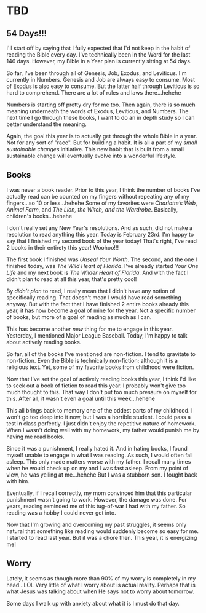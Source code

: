 # TBD

## 54 Days!!!

I'll start off by saying that I fully expected that I'd not keep in the habit of reading the Bible every day. I've technically been in the Word for the last 146 days. However, my Bible in a Year plan is currently sitting at 54 days.

So far, I've been through all of Genesis, Job, Exodus, and Leviticus. I'm currently in Numbers. Genesis and Job are always easy to consume. Most of Exodus is also easy to consume. But the latter half through Leviticus is so hard to comprehend. There are a lot of rules and laws there...hehehe

Numbers is starting off pretty dry for me too. Then again, there is so much meaning underneath the words of Exodus, Leviticus, and Numbers. The next time I go through these books, I want to do an in depth study so I can better understand the meaning.

Again, the goal this year is to actually get through the whole Bible in a year. Not for any sort of "race". But for building a habit. It is all a part of my *small sustainable changes* initiative. This new habit that is built from a small sustainable change will eventually evolve into a wonderful lifestyle.

## Books

I was never a book reader. Prior to this year, I think the number of books I've actually read can be counted on my fingers without repeating any of my fingers...so 10 or less...hehehe Some of my favorites were *Charlotte’s Web*, *Animal Farm*, and *The Lion, the Witch, and the Wardrobe*. Basically, children's books...hehehe

I don't really set any New Year's resolutions. And as such, did not make a resolution to read anything this year. Today is February 23rd. I'm happy to say that I finished my second book of the year today! That's right, I've read 2 books in their entirety this year! Woohoo!!!

The first book I finished was *Unseal Your Worth*. The second, and the one I finished today, was *The Wild Heart of Florida*. I've already started *Your One Life* and my next book is *The Wilder Heart of Florida*. And with the fact I didn't plan to read at all this year, that's pretty cool!

By *didn't plan* to read, I really mean that I didn't have any notion of specifically reading. That doesn't mean I would have read something anyway. But with the fact that I have finished 2 entire books already this year, it has now become a goal of mine for the year. Not a specific number of books, but more of a goal of reading as much as I can.

This has become another *new* thing for me to engage in this year. Yesterday, I mentioned Major League Baseball. Today, I'm happy to talk about actively reading books.

So far, all of the books I've mentioned are non-fiction. I tend to gravitate to non-fiction. Even the Bible is technically non-fiction; although it is a religious text. Yet, some of my favorite books from childhood were fiction.

Now that I've set the goal of actively reading books this year, I think I'd like to seek out a book of fiction to read this year. I probably won't give too much thought to this. That way I don't put too much pressure on myself for this. After all, it wasn't even a goal until this week...hehehe

This all brings back to memory one of the oddest parts of my childhood. I won't go too deep into it now, but I was a horrible student. I could pass a test in class perfectly. I just didn't enjoy the repetitive nature of homework. When I wasn't doing well with my homework, my father would punish me by having me read books.

Since it was a punishment, I really hated it. And in hating books, I found myself unable to engage in what I was reading. As such, I would often fall asleep. This only made matters worse with my father. I recall many times when he would check up on my and I was fast asleep. From my point of view, he was yelling at me...hehehe But I was a stubborn son. I fought back with him.

Eventually, if I recall correctly, my mom convinced him that this particular punishment wasn't going to work. However, the damage was done. For years, reading reminded me of this tug-of-war I had with my father. So reading was a hobby I could never get into.

Now that I'm growing and overcoming my past struggles, it seems only natural that something like reading would suddenly become so easy for me. I started to read last year. But it was a chore then. This year, it is energizing me!

## Worry

Lately, it seems as though more than 90% of my worry is completely in my head...LOL Very little of what I worry about is actual reality. Perhaps that is what Jesus was talking about when He says not to worry about tomorrow.

Some days I walk up with anxiety about what it is I must do that day.
